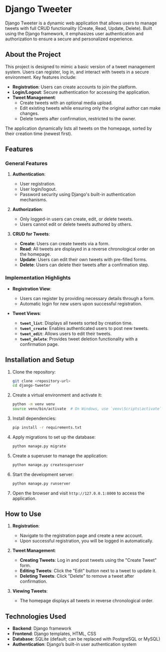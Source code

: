 
# Django Tweeter

Django Tweeter is a dynamic web application that allows users to manage tweets with full CRUD functionality (Create, Read, Update, Delete). Built using the Django framework, it emphasizes user authentication and authorization to ensure a secure and personalized experience.

## About the Project

This project is designed to mimic a basic version of a tweet management system. Users can register, log in, and interact with tweets in a secure environment. Key features include:

- **Registration**: Users can create accounts to join the platform.
- **Login/Logout**: Secure authentication for accessing the application.
- **Tweet Management**:
  - Create tweets with an optional media upload.
  - Edit existing tweets while ensuring only the original author can make changes.
  - Delete tweets after confirmation, restricted to the owner.

The application dynamically lists all tweets on the homepage, sorted by their creation time (newest first).

## Features

### General Features

1. **Authentication**:
   - User registration.
   - User login/logout.
   - Password security using Django's built-in authentication mechanisms.

2. **Authorization**:
   - Only logged-in users can create, edit, or delete tweets.
   - Users cannot edit or delete tweets authored by others.

3. **CRUD for Tweets**:
   - **Create**: Users can create tweets via a form.
   - **Read**: All tweets are displayed in a reverse chronological order on the homepage.
   - **Update**: Users can edit their own tweets with pre-filled forms.
   - **Delete**: Users can delete their tweets after a confirmation step.

### Implementation Highlights

- **Registration View**: 
  - Users can register by providing necessary details through a form.
  - Automatic login for new users upon successful registration.
  
- **Tweet Views**:
  - **`tweet_list`**: Displays all tweets sorted by creation time.
  - **`tweet_create`**: Enables authenticated users to post new tweets.
  - **`tweet_edit`**: Allows users to edit their tweets.
  - **`tweet_delete`**: Provides tweet deletion functionality with a confirmation page.

## Installation and Setup

1. Clone the repository:

   ```bash
   git clone <repository-url>
   cd django-tweeter
   ```

2. Create a virtual environment and activate it:

   ```bash
   python -m venv venv
   source venv/bin/activate  # On Windows, use `venv\Scripts\activate`
   ```

3. Install dependencies:

   ```bash
   pip install -r requirements.txt
   ```

4. Apply migrations to set up the database:

   ```bash
   python manage.py migrate
   ```

5. Create a superuser to manage the application:

   ```bash
   python manage.py createsuperuser
   ```

6. Start the development server:

   ```bash
   python manage.py runserver
   ```

7. Open the browser and visit `http://127.0.0.1:8000` to access the application.

## How to Use

1. **Registration**:
   - Navigate to the registration page and create a new account.
   - Upon successful registration, you will be logged in automatically.

2. **Tweet Management**:
   - **Creating Tweets**: Log in and post tweets using the "Create Tweet" form.
   - **Editing Tweets**: Click the "Edit" button next to a tweet to update it.
   - **Deleting Tweets**: Click "Delete" to remove a tweet after confirmation.

3. **Viewing Tweets**:
   - The homepage displays all tweets in reverse chronological order.

## Technologies Used

- **Backend**: Django framework
- **Frontend**: Django templates, HTML, CSS
- **Database**: SQLite (default; can be replaced with PostgreSQL or MySQL)
- **Authentication**: Django’s built-in user authentication system

